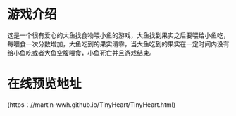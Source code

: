 # 游戏介绍
这是一个很有爱心的大鱼找食物喂小鱼的游戏，大鱼找到果实之后要喂给小鱼吃，每喂食一次分数增加，大鱼吃到的果实清零，当大鱼吃到的果实在一定时间内没有给小鱼吃或者大鱼空腹喂食，小鱼死亡并且游戏结束。
# 在线预览地址
(https：//martin-wwh.github.io/TinyHeart/TinyHeart.html)
